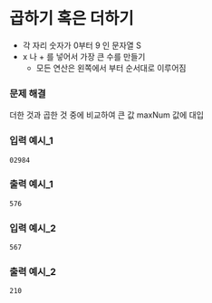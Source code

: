 # 곱하기 혹은 더하기

- 각 자리 숫자가 0부터 9 인 문자열 S
- x 나 + 를 넣어서 가장 큰 수를 만들기
  - 모든 연산은 왼쪽에서 부터 순서대로 이루어짐

### 문제 해결
더한 것과 곱한 것 중에 비교하여 큰 값 maxNum 값에 대입

### 입력 예시_1
```
02984
```

### 출력 예시_1
```
576
```

### 입력 예시_2
```
567
```

### 출력 예시_2
```
210
```